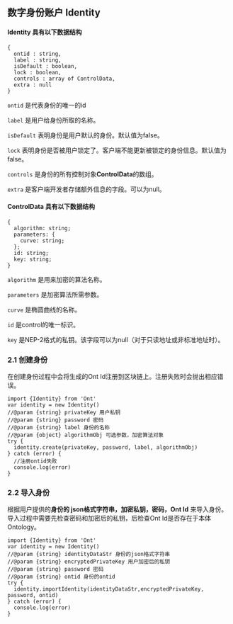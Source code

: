 ## 数字身份账户 Identity

#### Identity 具有以下数据结构

````
{
  ontid : string,
  label : string,
  isDefault : boolean,
  lock : boolean,
  controls : array of ControlData,
  extra : null
}
````

```ontid``` 是代表身份的唯一的id

`label` 是用户给身份所取的名称。

`isDefault` 表明身份是用户默认的身份。默认值为false。

`lock` 表明身份是否被用户锁定了。客户端不能更新被锁定的身份信息。默认值为false。

`controls` 是身份的所有控制对象**ControlData**的数组。

`extra` 是客户端开发者存储额外信息的字段。可以为null。

#### ControlData 具有以下数据结构

````
{
  algorithm: string;
  parameters: {
  	curve: string;
  };
  id: string;
  key: string;
}
````

`algorithm` 是用来加密的算法名称。

`parameters` 是加密算法所需参数。

```curve``` 是椭圆曲线的名称。

`id` 是control的唯一标识。

`key` 是NEP-2格式的私钥。该字段可以为null（对于只读地址或非标准地址时）。

### 2.1 创建身份

在创建身份过程中会将生成的Ont Id注册到区块链上。注册失败时会抛出相应错误。

````
import {Identity} from 'Ont'
var identity = new Identity()
//@param {string} privateKey 用户私钥
//@param {string} password 密码
//@param {string} label 身份的名称
//@param {object} algorithmObj 可选参数，加密算法对象
try {
  identity.create(privateKey, password, label, algorithmObj)
} catch (error) {
  //注册ontid失败
  console.log(error)
}
````

### 2.2 导入身份

根据用户提供的**身份的 json格式字符串，加密私钥，密码，Ont Id** 来导入身份。导入过程中需要先检查密码和加密后的私钥，后检查Ont Id是否存在于本体Ontology。

````
import {Identity} from 'Ont'
var identity = new Identity()
//@param {string} identityDataStr 身份的json格式字符串
//@param {string} encryptedPrivateKey 用户加密后的私钥
//@param {string} password 密码
//@param {string} ontid 身份的ontid
try {
  identity.importIdentity(identityDataStr,encryptedPrivateKey, password, ontid)
} catch (error) {
  console.log(error)
}
````